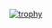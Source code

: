 [![trophy](https://github-profile-trophy.vercel.app/?username=ozwaldorf&no-frame=true&theme=darkhub&column=3)](https://github.com/ryo-ma/github-profile-trophy)
